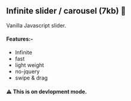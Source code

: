 ## Infinite slider / carousel (7kb) 🚀
Vanilla Javascript slider.

#### Features:-
- Infinite
- fast
- light weight
- no-jquery 
- swipe & drag

#### ⚠️ This is on devlopment mode.
